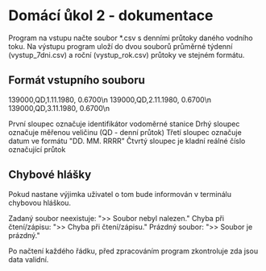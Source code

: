# Domácí ůkol 2 - dokumentace
Program na vstupu načte soubor *.csv s denními průtoky daného vodního toku. Na výstupu program uloží do dvou souborů průměrné týdenní (vystup_7dni.csv) a roční (vystup_rok.csv) průtoky ve stejném formátu.
## Formát vstupního souboru
139000,QD,1.11.1980,    0.6700\n
139000,QD,2.11.1980,    0.6700\n
139000,QD,3.11.1980,    0.6700\n

První sloupec označuje identifikátor vodoměrné stanice
Drhý sloupec označuje měřenou veličinu (QD - denní průtok)
Třetí sloupec označuje datum ve formátu "DD. MM. RRRR"
Čtvrtý sloupec je kladní reálné číslo označující průtok
## Chybové hlášky
Pokud nastane výjimka uživatel o tom bude informován v terminálu chybovou hláškou.

Zadaný soubor neexistuje:             ">> Soubor nebyl nalezen."
Chyba při čtení/zápisu:               ">> Chyba při čtení/zápisu." 
Prázdný soubor:                       ">> Soubor je prázdný."

Po načtení každého řádku, před zpracováním program zkontroluje zda jsou data validní.
